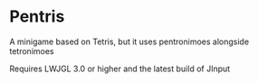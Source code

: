 # Pentris
A minigame based on Tetris, but it uses pentronimoes alongside tetronimoes

Requires LWJGL 3.0 or higher and the latest build of JInput
